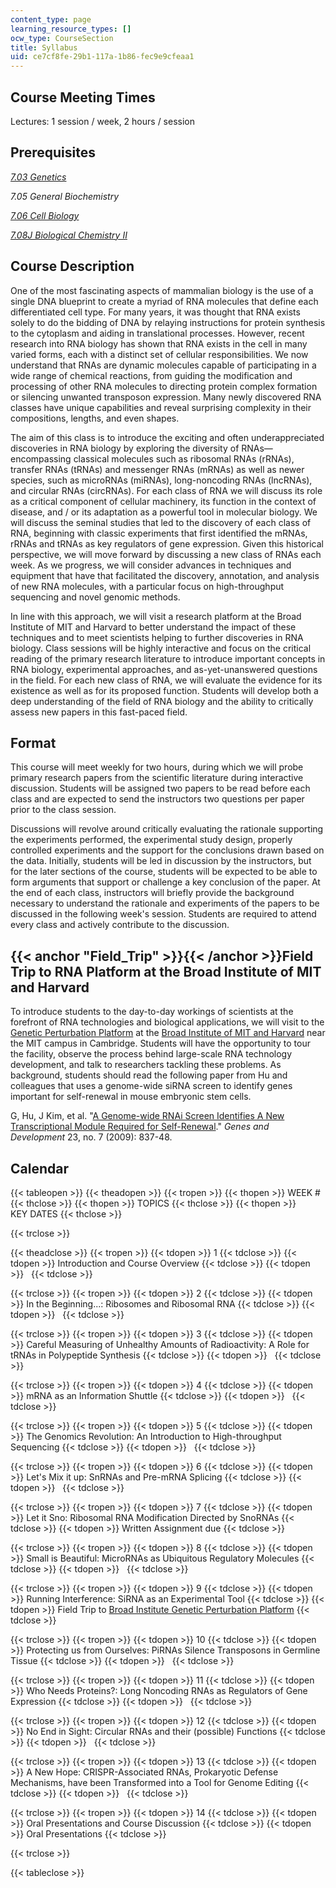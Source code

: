 ```yaml
---
content_type: page
learning_resource_types: []
ocw_type: CourseSection
title: Syllabus
uid: ce7cf8fe-29b1-117a-1b86-fec9e9cfeaa1
---
```


Course Meeting Times
--------------------

Lectures: 1 session / week, 2 hours / session

Prerequisites
-------------

[_7.03 Genetics_](/courses/7-03-genetics-fall-2004/)

_7.05 General Biochemistry_

[_7.06 Cell Biology_](/courses/7-06-cell-biology-spring-2007/)

[_7.08J Biological Chemistry II_](/courses/5-08j-biological-chemistry-ii-spring-2004/)

Course Description
------------------

One of the most fascinating aspects of mammalian biology is the use of a single DNA blueprint to create a myriad of RNA molecules that define each differentiated cell type. For many years, it was thought that RNA exists solely to do the bidding of DNA by relaying instructions for protein synthesis to the cytoplasm and aiding in translational processes. However, recent research into RNA biology has shown that RNA exists in the cell in many varied forms, each with a distinct set of cellular responsibilities. We now understand that RNAs are dynamic molecules capable of participating in a wide range of chemical reactions, from guiding the modification and processing of other RNA molecules to directing protein complex formation or silencing unwanted transposon expression. Many newly discovered RNA classes have unique capabilities and reveal surprising complexity in their compositions, lengths, and even shapes.

The aim of this class is to introduce the exciting and often underappreciated discoveries in RNA biology by exploring the diversity of RNAs—encompassing classical molecules such as ribosomal RNAs (rRNAs), transfer RNAs (tRNAs) and messenger RNAs (mRNAs) as well as newer species, such as microRNAs (miRNAs), long-noncoding RNAs (lncRNAs), and circular RNAs (circRNAs). For each class of RNA we will discuss its role as a critical component of cellular machinery, its function in the context of disease, and / or its adaptation as a powerful tool in molecular biology. We will discuss the seminal studies that led to the discovery of each class of RNA, beginning with classic experiments that first identified the mRNAs, rRNAs and tRNAs as key regulators of gene expression. Given this historical perspective, we will move forward by discussing a new class of RNAs each week. As we progress, we will consider advances in techniques and equipment that have that facilitated the discovery, annotation, and analysis of new RNA molecules, with a particular focus on high-throughput sequencing and novel genomic methods.

In line with this approach, we will visit a research platform at the Broad Institute of MIT and Harvard to better understand the impact of these techniques and to meet scientists helping to further discoveries in RNA biology. Class sessions will be highly interactive and focus on the critical reading of the primary research literature to introduce important concepts in RNA biology, experimental approaches, and as-yet-unanswered questions in the field. For each new class of RNA, we will evaluate the evidence for its existence as well as for its proposed function. Students will develop both a deep understanding of the field of RNA biology and the ability to critically assess new papers in this fast-paced field.

Format
------

This course will meet weekly for two hours, during which we will probe primary research papers from the scientific literature during interactive discussion. Students will be assigned two papers to be read before each class and are expected to send the instructors two questions per paper prior to the class session.

Discussions will revolve around critically evaluating the rationale supporting the experiments performed, the experimental study design, properly controlled experiments and the support for the conclusions drawn based on the data. Initially, students will be led in discussion by the instructors, but for the later sections of the course, students will be expected to be able to form arguments that support or challenge a key conclusion of the paper. At the end of each class, instructors will briefly provide the background necessary to understand the rationale and experiments of the papers to be discussed in the following week's session. Students are required to attend every class and actively contribute to the discussion.

{{< anchor "Field_Trip" >}}{{< /anchor >}}Field Trip to RNA Platform at the Broad Institute of MIT and Harvard
--------------------------------------------------------------------------------------------------------------

To introduce students to the day-to-day workings of scientists at the forefront of RNA technologies and biological applications, we will visit to the [Genetic Perturbation Platform](https://www.broadinstitute.org/scientific-community/science/platforms/gpp/genetic-perturbation-platform) at the [Broad Institute of MIT and Harvard](https://www.broadinstitute.org/) near the MIT campus in Cambridge. Students will have the opportunity to tour the facility, observe the process behind large-scale RNA technology development, and talk to researchers tackling these problems. As background, students should read the following paper from Hu and colleagues that uses a genome-wide siRNA screen to identify genes important for self-renewal in mouse embryonic stem cells.

G, Hu, J Kim, et al. "[A Genome-wide RNAi Screen Identifies A New Transcriptional Module Required for Self-Renewal](http://dx.doi.org/10.1101/gad.1769609)." _Genes and Development_ 23, no. 7 (2009): 837-48.

Calendar
--------

{{< tableopen >}}
{{< theadopen >}}
{{< tropen >}}
{{< thopen >}}
WEEK #
{{< thclose >}}
{{< thopen >}}
TOPICS
{{< thclose >}}
{{< thopen >}}
KEY DATES
{{< thclose >}}

{{< trclose >}}

{{< theadclose >}}
{{< tropen >}}
{{< tdopen >}}
1
{{< tdclose >}}
{{< tdopen >}}
Introduction and Course Overview
{{< tdclose >}}
{{< tdopen >}}
 
{{< tdclose >}}

{{< trclose >}}
{{< tropen >}}
{{< tdopen >}}
2
{{< tdclose >}}
{{< tdopen >}}
In the Beginning...: Ribosomes and Ribosomal RNA
{{< tdclose >}}
{{< tdopen >}}
 
{{< tdclose >}}

{{< trclose >}}
{{< tropen >}}
{{< tdopen >}}
3
{{< tdclose >}}
{{< tdopen >}}
Careful Measuring of Unhealthy Amounts of Radioactivity: A Role for tRNAs in Polypeptide Synthesis
{{< tdclose >}}
{{< tdopen >}}
 
{{< tdclose >}}

{{< trclose >}}
{{< tropen >}}
{{< tdopen >}}
4
{{< tdclose >}}
{{< tdopen >}}
mRNA as an Information Shuttle
{{< tdclose >}}
{{< tdopen >}}
 
{{< tdclose >}}

{{< trclose >}}
{{< tropen >}}
{{< tdopen >}}
5
{{< tdclose >}}
{{< tdopen >}}
The Genomics Revolution: An Introduction to High-throughput Sequencing
{{< tdclose >}}
{{< tdopen >}}
 
{{< tdclose >}}

{{< trclose >}}
{{< tropen >}}
{{< tdopen >}}
6
{{< tdclose >}}
{{< tdopen >}}
Let's Mix it up: SnRNAs and Pre-mRNA Splicing
{{< tdclose >}}
{{< tdopen >}}
 
{{< tdclose >}}

{{< trclose >}}
{{< tropen >}}
{{< tdopen >}}
7
{{< tdclose >}}
{{< tdopen >}}
Let it Sno: Ribosomal RNA Modification Directed by SnoRNAs
{{< tdclose >}}
{{< tdopen >}}
Written Assignment due
{{< tdclose >}}

{{< trclose >}}
{{< tropen >}}
{{< tdopen >}}
8
{{< tdclose >}}
{{< tdopen >}}
Small is Beautiful: MicroRNAs as Ubiquitous Regulatory Molecules
{{< tdclose >}}
{{< tdopen >}}
 
{{< tdclose >}}

{{< trclose >}}
{{< tropen >}}
{{< tdopen >}}
9
{{< tdclose >}}
{{< tdopen >}}
Running Interference: SiRNA as an Experimental Tool
{{< tdclose >}}
{{< tdopen >}}
Field Trip to [Broad Institute Genetic Perturbation Platform](https://www.broadinstitute.org/scientific-community/science/platforms/gpp/genetic-perturbation-platform)
{{< tdclose >}}

{{< trclose >}}
{{< tropen >}}
{{< tdopen >}}
10
{{< tdclose >}}
{{< tdopen >}}
Protecting us from Ourselves: PiRNAs Silence Transposons in Germline Tissue
{{< tdclose >}}
{{< tdopen >}}
 
{{< tdclose >}}

{{< trclose >}}
{{< tropen >}}
{{< tdopen >}}
11
{{< tdclose >}}
{{< tdopen >}}
Who Needs Proteins?: Long Noncoding RNAs as Regulators of Gene Expression
{{< tdclose >}}
{{< tdopen >}}
 
{{< tdclose >}}

{{< trclose >}}
{{< tropen >}}
{{< tdopen >}}
12
{{< tdclose >}}
{{< tdopen >}}
No End in Sight: Circular RNAs and their (possible) Functions
{{< tdclose >}}
{{< tdopen >}}
 
{{< tdclose >}}

{{< trclose >}}
{{< tropen >}}
{{< tdopen >}}
13
{{< tdclose >}}
{{< tdopen >}}
A New Hope: CRISPR-Associated RNAs, Prokaryotic Defense Mechanisms, have been Transformed into a Tool for Genome Editing
{{< tdclose >}}
{{< tdopen >}}
 
{{< tdclose >}}

{{< trclose >}}
{{< tropen >}}
{{< tdopen >}}
14
{{< tdclose >}}
{{< tdopen >}}
Oral Presentations and Course Discussion
{{< tdclose >}}
{{< tdopen >}}
Oral Presentations
{{< tdclose >}}

{{< trclose >}}

{{< tableclose >}}